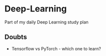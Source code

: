 # Deep-Learning
Part of my daily Deep Learning study plan

## Doubts
* Tensorflow vs PyTorch - which one to learn?
